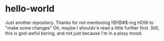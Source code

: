 # hello-world
Just another repository.
Thanks for not mentioning !@!@#$-ing HOW to "make some changes"
Oh, maybe I shouldv'e read a little further first.  Still, this is god-awful boring, and not just because I'm in a pissy mood.
